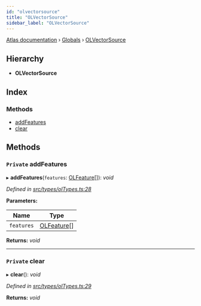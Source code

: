 ```yaml
---
id: "olvectorsource"
title: "OLVectorSource"
sidebar_label: "OLVectorSource"
---
```


[Atlas documentation](../index.md) › [Globals](../globals.md) › [OLVectorSource](olvectorsource.md)

## Hierarchy

* **OLVectorSource**

## Index

### Methods

* [addFeatures](olvectorsource.md#private-addfeatures)
* [clear](olvectorsource.md#private-clear)

## Methods

### `Private` addFeatures

▸ **addFeatures**(`features`: [OLFeature](olfeature.md)[]): *void*

*Defined in [src/types/olTypes.ts:28](https://github.com/chronark/atlas/blob/4c0c2ce/src/types/olTypes.ts#L28)*

**Parameters:**

Name | Type |
------ | ------ |
`features` | [OLFeature](olfeature.md)[] |

**Returns:** *void*

___

### `Private` clear

▸ **clear**(): *void*

*Defined in [src/types/olTypes.ts:29](https://github.com/chronark/atlas/blob/4c0c2ce/src/types/olTypes.ts#L29)*

**Returns:** *void*
